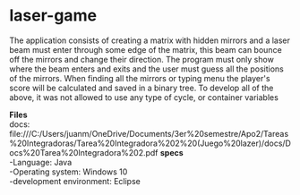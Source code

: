 # laser-game  
The application consists of creating a matrix with hidden mirrors and a laser beam must enter through some edge of the matrix, this beam can bounce off the mirrors and change their direction. The program must only show where the beam enters and exits and the user must guess all the positions of the mirrors. When finding all the mirrors or typing menu the player's score will be calculated and saved in a binary tree. To develop all of the above, it was not allowed to use any type of cycle, or container variables  
  
**Files**  
docs: file:///C:/Users/juanm/OneDrive/Documents/3er%20semestre/Apo2/Tareas%20Integradoras/Tarea%20Integradora%202%20(Juego%20lazer)/docs/Docs%20Tarea%20Integradora%202.pdf
**specs**  
-Language: Java  
-Operating system: Windows 10  
-development environment: Eclipse  
